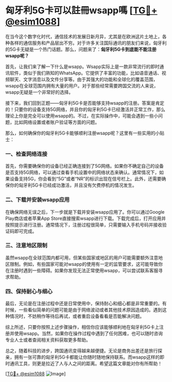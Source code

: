 # 匈牙利5G卡可以註冊wsapp嗎 [[TG💪+ @esim1088](https://t.me/s/esim1088)]

在当今这个数字化时代，通信技术的发展日新月异，尤其是在欧洲这片土地上，各种各样的通信服务和产品层出不穷。对于许多关注国际通讯的朋友们来说，匈牙利的5G卡无疑是一个热门话题。那么，问题来了：**匈牙利5G卡到底能不能注册wsapp呢？**

首先，让我们来了解一下什么是wsapp。Wsapp实际上是一款非常流行的即时通讯软件，类似于我们熟知的WhatsApp。它提供了丰富的功能，比如语音通话、视频聊天、文字消息以及文件分享等。由于其强大的功能和全球化的覆盖范围，wsapp在全球范围内拥有大量的用户。对于那些经常需要跨国交流的人来说，wsapp无疑是一个非常好的选择。

接下来，我们回到正题——匈牙利5G卡是否能够支持wsapp的注册。答案是肯定的！只要你的设备支持5G网络，并且你的匈牙利5G卡已经激活并正常工作，那么理论上你是完全可以使用wsapp的。不过，在实际操作中，可能会遇到一些小问题，比如网络设置或者账户验证等方面的问题。

那么，如何确保你的匈牙利5G卡能够顺利注册wsapp呢？这里有一些实用的小贴士：

### 一、检查网络连接

首先，你需要确保你的设备已经正确连接到了5G网络。如果你不确定自己的设备是否支持5G网络，可以通过查看手机设置中的网络状态来确认。通常情况下，如果设备支持5G，你会看到“5G”或者“NR”的标识出现在信号栏上。此外，还需要确保你的匈牙利5G卡已经成功激活，并且没有欠费停机的情况发生。

### 二、下载并安装wsapp应用

在确保网络无误之后，下一步就是下载并安装wsapp应用了。你可以通过Google Play商店或者苹果App Store直接搜索wsapp进行下载。下载完成后，打开应用并按照提示进行注册。通常情况下，注册过程很简单，只需要输入手机号码并接收验证码即可完成。

### 三、注意地区限制

虽然wsapp在全球范围内都可用，但某些国家或地区的用户可能需要额外注意地区限制。例如，有些国家可能对wsapp的使用有一定的监管要求，这可能导致你在注册时遇到一些障碍。如果你发现无法正常使用wsapp，可以尝试联系客服寻求帮助。

### 四、保持耐心与细心

最后，无论是在注册过程中还是日常使用中，保持耐心和细心都是非常重要的。有时候，一些看似简单的问题可能是由于网络波动或者其他技术原因造成的。遇到这种情况时，不妨稍作等待后再试，或者重启设备看看是否能解决问题。

综上所述，只要你按照上述步骤操作，相信你应该能够顺利地在匈牙利5G卡上注册并使用wsapp。当然，如果你在操作过程中遇到了任何困难，也可以随时咨询专业人士或者查阅相关资料获取更多帮助。

总之，随着科技的进步，跨国通讯变得越来越便捷。无论是商务出差还是旅行探亲，拥有一张可靠的匈牙利5G卡都能让你随时随地保持联系。而wsapp这样的即时通讯工具，则更是拉近了人与人之间的距离。希望这篇文章能对你有所帮助！

[[TG💪+ @esim1088](https://t.me/s/esim1088) ![Image](https://i.postimg.cc/4NQfJmqS/Snipaste-2025-05-13-00-14-12.png)]